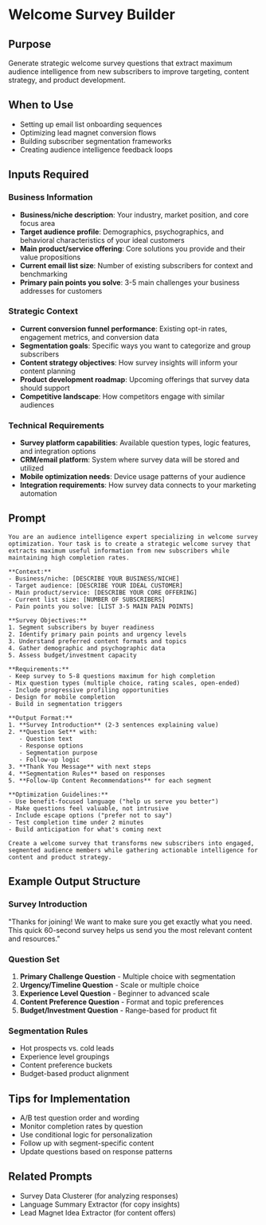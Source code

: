 # Welcome Survey Builder

## Purpose
Generate strategic welcome survey questions that extract maximum audience intelligence from new subscribers to improve targeting, content strategy, and product development.

## When to Use
- Setting up email list onboarding sequences
- Optimizing lead magnet conversion flows
- Building subscriber segmentation frameworks
- Creating audience intelligence feedback loops

## Inputs Required

### Business Information
- **Business/niche description**: Your industry, market position, and core focus area
- **Target audience profile**: Demographics, psychographics, and behavioral characteristics of your ideal customers
- **Main product/service offering**: Core solutions you provide and their value propositions
- **Current email list size**: Number of existing subscribers for context and benchmarking
- **Primary pain points you solve**: 3-5 main challenges your business addresses for customers

### Strategic Context
- **Current conversion funnel performance**: Existing opt-in rates, engagement metrics, and conversion data
- **Segmentation goals**: Specific ways you want to categorize and group subscribers
- **Content strategy objectives**: How survey insights will inform your content planning
- **Product development roadmap**: Upcoming offerings that survey data should support
- **Competitive landscape**: How competitors engage with similar audiences

### Technical Requirements
- **Survey platform capabilities**: Available question types, logic features, and integration options
- **CRM/email platform**: System where survey data will be stored and utilized
- **Mobile optimization needs**: Device usage patterns of your audience
- **Integration requirements**: How survey data connects to your marketing automation

## Prompt

```
You are an audience intelligence expert specializing in welcome survey optimization. Your task is to create a strategic welcome survey that extracts maximum useful information from new subscribers while maintaining high completion rates.

**Context:**
- Business/niche: [DESCRIBE YOUR BUSINESS/NICHE]
- Target audience: [DESCRIBE YOUR IDEAL CUSTOMER]
- Main product/service: [DESCRIBE YOUR CORE OFFERING]
- Current list size: [NUMBER OF SUBSCRIBERS]
- Pain points you solve: [LIST 3-5 MAIN PAIN POINTS]

**Survey Objectives:**
1. Segment subscribers by buyer readiness
2. Identify primary pain points and urgency levels
3. Understand preferred content formats and topics
4. Gather demographic and psychographic data
5. Assess budget/investment capacity

**Requirements:**
- Keep survey to 5-8 questions maximum for high completion
- Mix question types (multiple choice, rating scales, open-ended)
- Include progressive profiling opportunities
- Design for mobile completion
- Build in segmentation triggers

**Output Format:**
1. **Survey Introduction** (2-3 sentences explaining value)
2. **Question Set** with:
   - Question text
   - Response options
   - Segmentation purpose
   - Follow-up logic
3. **Thank You Message** with next steps
4. **Segmentation Rules** based on responses
5. **Follow-Up Content Recommendations** for each segment

**Optimization Guidelines:**
- Use benefit-focused language ("help us serve you better")
- Make questions feel valuable, not intrusive
- Include escape options ("prefer not to say")
- Test completion time under 2 minutes
- Build anticipation for what's coming next

Create a welcome survey that transforms new subscribers into engaged, segmented audience members while gathering actionable intelligence for content and product strategy.
```

## Example Output Structure

### Survey Introduction
"Thanks for joining! We want to make sure you get exactly what you need. This quick 60-second survey helps us send you the most relevant content and resources."

### Question Set
1. **Primary Challenge Question** - Multiple choice with segmentation
2. **Urgency/Timeline Question** - Scale or multiple choice
3. **Experience Level Question** - Beginner to advanced scale
4. **Content Preference Question** - Format and topic preferences
5. **Budget/Investment Question** - Range-based for product fit

### Segmentation Rules
- Hot prospects vs. cold leads
- Experience level groupings
- Content preference buckets
- Budget-based product alignment

## Tips for Implementation
- A/B test question order and wording
- Monitor completion rates by question
- Use conditional logic for personalization
- Follow up with segment-specific content
- Update questions based on response patterns

## Related Prompts
- Survey Data Clusterer (for analyzing responses)
- Language Summary Extractor (for copy insights)
- Lead Magnet Idea Extractor (for content offers)